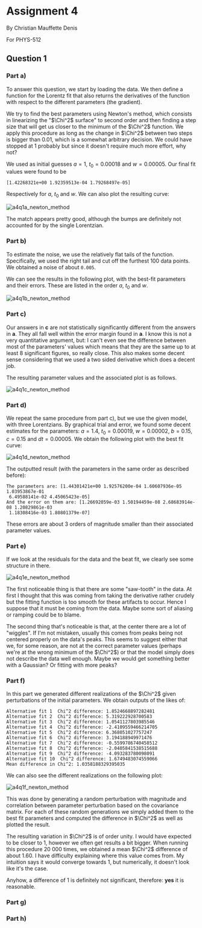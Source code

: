 # Assignment 4

By Christian Mauffette Denis

For PHYS-512

## Question 1

### Part a)

To answer this question, we start by loading the data. We then define a function for the Lorentz fit that also returns the derivatives of the function with respect to the different parameters (the gradient).

We try to find the best parameters using Newton's method, which consists in linearizing the "$\Chi^2$ surface" to second order and then finding a step size that will get us closer to the minimum of the $\Chi^2$ function. We apply this procedure as long as the change in $\Chi^2$ between two steps is bigger than 0.01, which is a somewhat arbitrary decision. We could have stopped at 1 probably but since it doesn't require much more effort, why not?

We used as initial guesses $a=1$, $t_0 = 0.00018$ and $w=0.00005$. Our final fit values were found to be

`[1.42268321e+00 1.92359513e-04 1.79268497e-05]`

Respectively for $a$, $t_0$ and $w$. We can also plot the resulting curve:

![a4q1a_newton_method](figs/a4q1a_newton_method.jpg)

The match appears pretty good, although the bumps are definitely not accounted for by the single Lorentzian.

### Part b)

To estimate the noise, we use the relatively flat tails of the function. Specifically, we used the right tail and cut off the furthest 100 data points. We obtained a noise of about `0.005`.

We can see the results in the following plot, with the best-fit parameters and their errors. These are listed in the order $a$, $t_0$ and $w$.

![a4q1b_newton_method](figs/a4q1b_newton_method.jpg)

### Part c)

Our answers in **c** are not statistically significantly different from the answers in **a**. They all fall well within the error margin found in **a**. I know this is not a very quantitative argument, but: I can't even see the difference between most of the parameters' values which means that they are the same up to at least 8 significant figures, so really close. This also makes some decent sense considering that we used a two sided derivative which does a decent job.

The resulting parameter values and the associated plot is as follows.

![a4q1c_newton_method](figs/a4q1c_newton_method.jpg)

### Part d)

We repeat the same procedure from part c), but we use the given model, with three Lorentzians. By graphical trial and error, we found some decent estimates for the parameters: $a = 1.4$, $t_0=0.00019$, $w=0.00002$, $b=0.15$, $c=0.15$ and $dt=0.00005$. We obtain the following plot with the best fit curve:

![a4q1d_newton_method](figs/a4q1d_newton_method.jpg)

The outputted result (with the parameters in the same order as described before):

```code
The parameters are: [1.44301421e+00 1.92576200e-04 1.60607936e-05 1.03953867e-01
 6.49588141e-02 4.45065423e-05]
And the error on them are: [1.26692059e-03 1.50194459e-08 2.68683914e-08 1.20829861e-03
 1.18308416e-03 1.80801379e-07]
 ```

These errors are about 3 orders of magnitude smaller than their associated parameter values.

### Part e)

If we look at the residuals for the data and the beat fit, we clearly see some structure in there.

![a4q1e_newton_method](figs/a4q1e_newton_method.jpg)

The first noticeable thing is that there are some "saw-tooth" in the data. At first I thought that this was coming from taking the derivative rather crudely but the fitting function is too smooth for these artifacts to occur. Hence I suppose that it must be coming from the data. Maybe some sort of aliasing or ramping could be to blame.

The second thing that's noticeable is that, at the center there are a lot of "wiggles". If I'm not mistaken, usually this comes from peaks being not centered properly on the data's peaks. This seems to suggest either that we, for some reason, are not at the correct parameter values (perhaps we're at the wrong minimum of the $\Chi^2$) or that the model simply does not describe the data well enough. Maybe we would get something better with a Gaussian? Or fitting with more peaks?

### Part f)

In this part we generated different realizations of the $\Chi^2$ given perturbations of the initial parameters. We obtain outputs of the likes of:

```output
Alternative fit 1  Chi^2 difference: 1.8524668897282481
Alternative fit 2  Chi^2 difference: 5.319222928700583
Alternative fit 3  Chi^2 difference: 1.0541127803985546
Alternative fit 4  Chi^2 difference: -2.4109559466214705
Alternative fit 5  Chi^2 difference: 6.368051027757247
Alternative fit 6  Chi^2 difference: 3.194188949971476
Alternative fit 7  Chi^2 difference: -0.5599786740458512
Alternative fit 8  Chi^2 difference: -2.0405841538515688
Alternative fit 9  Chi^2 difference: -4.093283780098091
Alternative fit 10  Chi^2 difference: 1.6749483074559066
Mean difference in Chi^2: 1.0358188329395035
```

We can also see the different realizations on the following plot:

![a4q1f_newton_method](figs/a4q1f_newton_method.jpg)

This was done by generating a random perturbation with magnitude and correlation between parameter perturbation based on the covariance matrix. For each of these random generations we simply added them to the best fit parameters and computed the difference in $\Chi^2$ as well as plotted the result.

The resulting variation in $\Chi^2$ is of order unity. I would have expected to be closer to 1, however we often get results a bit bigger. When running this procedure 20 000 times, we obtained a mean $\Chi^2$ difference of about 1.60. I have difficulty explaining where this value comes from. My intuition says it would converge towards 1, but numerically, it doesn't look like it's the case.

Anyhow, a difference of 1 is definitely not significant, therefore: **yes** it is reasonable.


### Part g)

### Part h)

